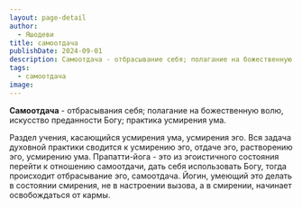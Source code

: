 ```yaml
---
layout: page-detail
author:
  - Яшодеви
title: самоотдача
publishDate: 2024-09-01
description: Самоотдача - отбрасывание себя; полагание на божественную волю, искусство преданности Богу; практика усмирения ума.
tags:
  - самоотдача
image:
---
```

**Самоотдача** - отбрасывания себя; полагание на божественную волю, искусство преданности Богу; практика усмирения ума.

Раздел учения, касающийся усмирения ума, усмирения эго. Вся задача духовной практики сводится к усмирению эго, отдаче эго, растворению эго, усмирению ума. Прапатти-йога - это из эгоистичного состояния перейти к отношению самоотдачи, дать себя использовать Богу, тогда происходит отбрасывание эго, самоотдача. Йогин, умеющий это делать в состоянии смирения, не в настроении вызова, а в смирении, начинает освобождаться от кармы.

